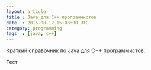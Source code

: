 ```yaml
---
layout: article
title : Java для C++ программистов
date  : 2015-08-12 15:08:00 UTC
category: programming
tags  : [java, c++]
---
```


Краткий справочник по Java для C++ программистов.

<!--more-->

Тест

